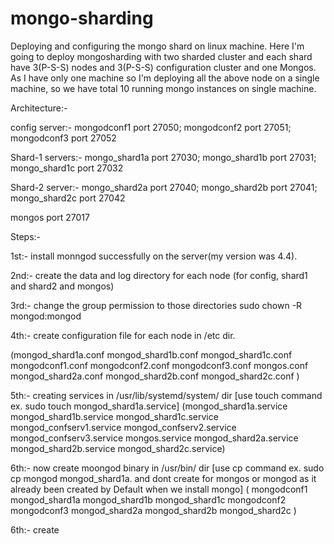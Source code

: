 # mongo-sharding
Deploying and configuring the mongo shard on linux machine.
Here I'm going to deploy mongosharding with two sharded cluster and each shard have 3(P-S-S) nodes and 3(P-S-S) configuration cluster and one Mongos.
As I have only one machine so I'm deploying all the above node on a single machine, so we have total 10 running mongo instances on single machine.


Architecture:-

config server:- 
              mongodconf1 port 27050;
              mongodconf2 port 27051;
              mongodconf3 port 27052
              
Shard-1 servers:-
              mongo_shard1a    port 27030;
              mongo_shard1b    port 27031; 
              mongo_shard1c    port 27032
              
Shard-2 server:-
              mongo_shard2a   port 27040;
              mongo_shard2b   port 27041;
              mongo_shard2c   port 27042
             
mongos port 27017

Steps:-

1st:- install monngod successfully on the server(my version was 4.4).

2nd:- create the data and log directory for each node (for config, shard1 and shard2 and mongos) 

3rd:- change the group permission to those directories sudo chown -R mongod:mongod <directory>

4th:- create configuration file for each node in /etc dir.

  (mongod_shard1a.conf
mongod_shard1b.conf
mongod_shard1c.conf
mongodconf1.conf
mongodconf2.conf
mongodconf3.conf
mongos.conf
mongod_shard2a.conf
mongod_shard2b.conf
mongod_shard2c.conf
)

5th:- creating services in /usr/lib/systemd/system/   dir [use touch command ex. sudo touch mongod_shard1a.service]
  (mongod_shard1a.service
mongod_shard1b.service
mongod_shard1c.service
mongod_confserv1.service
mongod_confserv2.service
mongod_confserv3.service
mongos.service
mongod_shard2a.service
mongod_shard2b.service
mongod_shard2c.service)
  
 6th:- now create moongod binary in /usr/bin/  dir [use cp command ex. sudo cp mongod mongod_shard1a. and dont create for mongos or mongod as it already been created by Default when we install mongo]
  ( mongodconf1
 mongod_shard1a
 mongod_shard1b
 mongod_shard1c
 mongodconf2
 mongodconf3
 mongod_shard2a
 mongod_shard2b
 mongod_shard2c
)
  
  
6th:- create  
